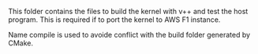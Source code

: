 This folder contains the files to build the kernel with v++ and test the host program. This is required if to port the kernel to AWS F1 instance. 

Name compile is used to avoide conflict with the build folder generated by CMake. 